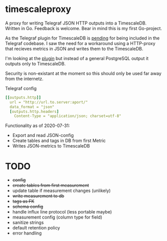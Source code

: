 # timescaleproxy
A proxy for writing Telegraf JSON HTTP outputs into a TimescaleDB. Written in Go. Feedback is welcome. Bear in mind this is my first Go-project.

As the Telegraf plugin for TimescaleDB is [pending](https://github.com/influxdata/telegraf/pull/3428) for being included in the Telegraf codebase. 
I saw the need for a workaround using a HTTP-proxy that recieves metrics in JSON and writes them to the TimescaleDB.

I'm looking at the [plugin](https://github.com/svenklemm/telegraf/tree/postgres/plugins/outputs/postgresql) but instead of a general PostgreSQL output it outputs only to TimescaleDB.

Security is non-existant at the moment so this should only be used far away from the internetz. 

Telegraf config
```yaml
[[outputs.http]]
  url = "http://url.to.server:aport/"
  data_format = "json"
  [outputs.http.headers]
    Content-Type = "application/json; charset=utf-8"
```

Functionality as of 2020-07-31:
- Export and read JSON-config
- Create tables and tags in DB from first Metric
- Writes JSON-metrics to TimescaleDB




# TODO
- ~~config~~
- ~~create tables from first measurement~~
- update table if measurement changes (unlikely)
- ~~write measurement to db~~
- ~~tags as FK~~
- ~~schema config~~
- handle influx line protocol (less portable maybe)
- measurement config (column type for field)
- sanitize strings
- default retention policy
- error handling
